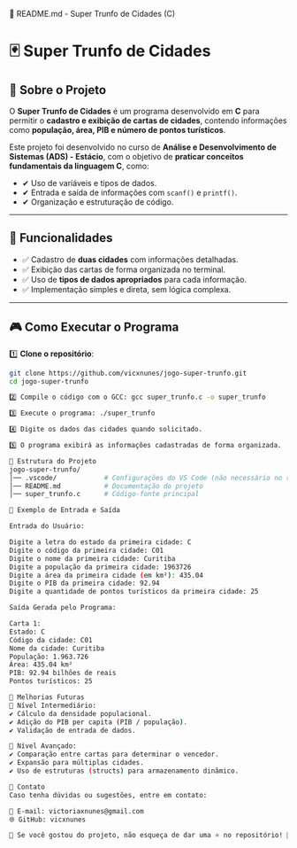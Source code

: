 📜 README.md - Super Trunfo de Cidades (C)

# 🃏 Super Trunfo de Cidades

## 📌 Sobre o Projeto
O **Super Trunfo de Cidades** é um programa desenvolvido em **C** para permitir o **cadastro e exibição de cartas de cidades**, contendo informações como **população, área, PIB e número de pontos turísticos**.

Este projeto foi desenvolvido no curso de **Análise e Desenvolvimento de Sistemas (ADS) - Estácio**, com o objetivo de **praticar conceitos fundamentais da linguagem C**, como:
- ✔ Uso de variáveis e tipos de dados.
- ✔ Entrada e saída de informações com `scanf()` e `printf()`.
- ✔ Organização e estruturação de código.

---

## 🚀 Funcionalidades
- ✅ Cadastro de **duas cidades** com informações detalhadas.
- ✅ Exibição das cartas de forma organizada no terminal.
- ✅ Uso de **tipos de dados apropriados** para cada informação.
- ✅ Implementação simples e direta, sem lógica complexa.

---

## 🎮 Como Executar o Programa

1️⃣ **Clone o repositório**:
   ```bash
   git clone https://github.com/vicxnunes/jogo-super-trunfo.git
   cd jogo-super-trunfo

2️⃣ Compile o código com o GCC: gcc super_trunfo.c -o super_trunfo

3️⃣ Execute o programa: ./super_trunfo

4️⃣ Digite os dados das cidades quando solicitado.

5️⃣ O programa exibirá as informações cadastradas de forma organizada.

📂 Estrutura do Projeto
jogo-super-trunfo/
│── .vscode/            # Configurações do VS Code (não necessário no repositório)
│── README.md           # Documentação do projeto
│── super_trunfo.c      # Código-fonte principal

📜 Exemplo de Entrada e Saída

Entrada do Usuário:

Digite a letra do estado da primeira cidade: C
Digite o código da primeira cidade: C01
Digite o nome da primeira cidade: Curitiba
Digite a população da primeira cidade: 1963726
Digite a área da primeira cidade (em km²): 435.04
Digite o PIB da primeira cidade: 92.94
Digite a quantidade de pontos turísticos da primeira cidade: 25

Saída Gerada pelo Programa:

Carta 1:
Estado: C
Código da cidade: C01
Nome da cidade: Curitiba
População: 1.963.726
Área: 435.04 km²
PIB: 92.94 bilhões de reais
Pontos turísticos: 25

📌 Melhorias Futuras
🔹 Nível Intermediário:
✔ Cálculo da densidade populacional.
✔ Adição do PIB per capita (PIB / população).
✔ Validação de entrada de dados.

🔹 Nível Avançado:
✔ Comparação entre cartas para determinar o vencedor.
✔ Expansão para múltiplas cidades.
✔ Uso de estruturas (structs) para armazenamento dinâmico.

📩 Contato
Caso tenha dúvidas ou sugestões, entre em contato:

📧 E-mail: victoriaxnunes@gmail.com
🌐 GitHub: vicxnunes

📌 Se você gostou do projeto, não esqueça de dar uma ⭐ no repositório! 🚀🎮





